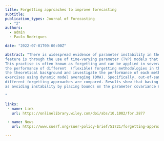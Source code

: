 ```yaml
---
title: Forgetting approaches to improve forecasting
subtitle: 
publication_types: Journal of Forecasting
  - "2"
authors:
  - admin
  - Paulo Rodrigues

date: "2022-07-01T00:00:00Z"

abstract: "There is widespread evidence of parameter instability in the literature. One way to account for this 
feature is through the use of time-varying parameter (TVP) models that discount older data in favour of more recent data.
This practise is often known as forgetting and can be applied in several different ways. This paper introduces and examines 
the performance of different  (flexible) forgetting methodologies in the context of the Kalman filter. We review and develop 
the theoretical background and investigate the performance of each methodology in simulations as well as in two empirical forecast 
exercises using dynamic model averaging (DMA). Specifically, out-of-sample DMA forecasts of CPI inflation and SP500 returns obtained using 
different forgetting approaches are compared. Results show that basing the amount of forgetting on the forecast error does not perform as well 
as avoiding instability by placing bounds on the parameter covariance matrix (JEL classification: C22, C51, C53).

"

links:
 - name: Link
   url: https://onlinelibrary.wiley.com/doi/abs/10.1002/for.2877

 - name: News
   url: https://www.suerf.org/suer-policy-brief/51721/forgetting-approaches-to-improve-forecasting-executive-summary

---
```

